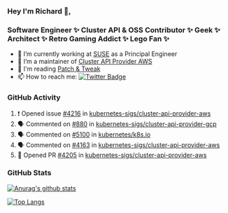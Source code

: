 ### Hey I'm Richard 👋, 

<h3 align="left">Software Engineer ✨ Cluster API & OSS Contributor ✨ Geek ✨ Architect ✨ Retro Gaming Addict ✨ Lego Fan ✨</h3>

- 🔭 I’m currently working at [SUSE](https://www.suse.com/) as a Principal Engineer
- 👯 I’m a maintainer of [Cluster API Provider AWS](https://github.com/kubernetes-sigs/cluster-api-provider-aws)
- 💬 I'm reading [Patch & Tweak](https://bjooks.com/products/patch-tweak-exploring-modular-synthesis)
- 📫 How to reach me: [![Twitter Badge](https://img.shields.io/badge/-@fruit_case-00acee?style=flat&logo=Twitter&logoColor=white)](https://twitter.com/intent/follow?screen_name=fruit_case "Follow on Twitter")

### GitHub Activity 

<!--START_SECTION:activity-->
1. ❗️ Opened issue [#4216](https://github.com/kubernetes-sigs/cluster-api-provider-aws/issues/4216) in [kubernetes-sigs/cluster-api-provider-aws](https://github.com/kubernetes-sigs/cluster-api-provider-aws)
2. 🗣 Commented on [#880](https://github.com/kubernetes-sigs/cluster-api-provider-gcp/issues/880) in [kubernetes-sigs/cluster-api-provider-gcp](https://github.com/kubernetes-sigs/cluster-api-provider-gcp)
3. 🗣 Commented on [#5100](https://github.com/kubernetes/k8s.io/issues/5100) in [kubernetes/k8s.io](https://github.com/kubernetes/k8s.io)
4. 🗣 Commented on [#4163](https://github.com/kubernetes-sigs/cluster-api-provider-aws/issues/4163) in [kubernetes-sigs/cluster-api-provider-aws](https://github.com/kubernetes-sigs/cluster-api-provider-aws)
5. 💪 Opened PR [#4205](https://github.com/kubernetes-sigs/cluster-api-provider-aws/pull/4205) in [kubernetes-sigs/cluster-api-provider-aws](https://github.com/kubernetes-sigs/cluster-api-provider-aws)
<!--END_SECTION:activity-->

### GitHub Stats

[![Anurag's github stats](https://github-readme-stats.vercel.app/api?username=richardcase&count_private=true&show_icons=true)](https://github.com/anuraghazra/github-readme-stats)

[![Top Langs](https://github-readme-stats.vercel.app/api/top-langs/?username=richardcase&hide=html&layout=compact)](https://github.com/anuraghazra/github-readme-stats)
